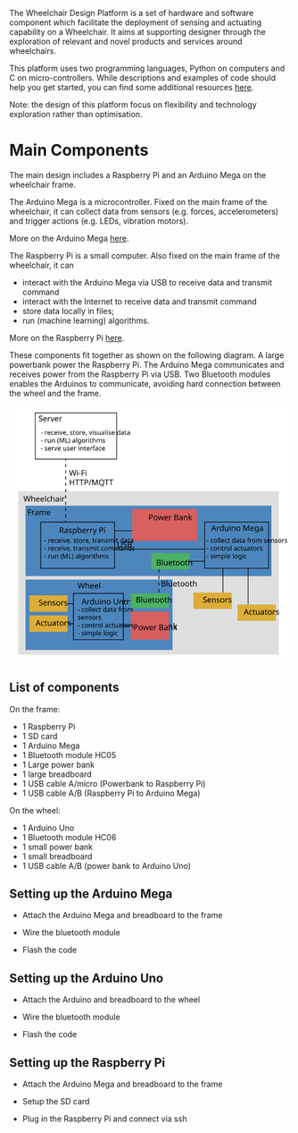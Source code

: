The Wheelchair Design Platform is a set of hardware and software component which facilitate the deployment of  sensing and actuating capability on a Wheelchair. It aims at supporting designer through the exploration of relevant and novel products and services around wheelchairs.

This platform uses two programming languages, Python on computers and C on micro-controllers. While descriptions and examples of code should help you get started, you can find some additional resources [here](/resources/software.md "Python and C resources").

Note: the design of this platform focus on flexibility and technology exploration rather than optimisation.

# Main Components

The main design includes a Raspberry Pi and an Arduino Mega on the wheelchair frame.

The Arduino Mega is a microcontroller. Fixed on the main frame of the wheelchair, it can collect data from sensors (e.g. forces, accelerometers) and trigger actions (e.g. LEDs, vibration motors).

More on the Arduino Mega [here](https://github.com/datacentricdesign/wheelchair-design-platform/tree/examples/arduino "Arduino resources").

The Raspberry Pi is a small computer. Also fixed on the main frame of the wheelchair, it can
* interact with the Arduino Mega via USB to receive data and transmit command
* interact with the Internet to receive data and transmit command
* store data locally in files;
* run (machine learning) algorithms.

More on the Raspberry Pi [here](https://github.com/datacentricdesign/wheelchair-design-platform/tree/examples/raspberrypi "Raspberry Pi resources").

These components fit together as shown on the following diagram. A large powerbank power the Raspberry Pi. The Arduino Mega communicates and receives power from the Raspberry Pi via USB. Two Bluetooth modules enables the Arduinos to communicate, avoiding hard connection between the wheel and the frame.

![Wheelchair main components](workshops/images/wheechair-components.svg)



## List of components

On the frame:

* 1 Raspberry Pi
* 1 SD card
* 1 Arduino Mega
* 1 Bluetooth module HC05
* 1 Large power bank
* 1 large breadboard
* 1 USB cable A/micro (Powerbank to Raspberry Pi)
* 1 USB cable A/B (Raspberry Pi to Arduino Mega)

On the wheel:

* 1 Arduino Uno
* 1 Bluetooth module HC06
* 1 small power bank
* 1 small breadboard
* 1 USB cable A/B (power bank to Arduino Uno)

## Setting up the Arduino Mega

* Attach the Arduino Mega and breadboard to the frame

* Wire the bluetooth module

* Flash the code

## Setting up the Arduino Uno

* Attach the Arduino and breadboard to the wheel

* Wire the bluetooth module

* Flash the code

## Setting up the Raspberry Pi

* Attach the Arduino Mega and breadboard to the frame

* Setup the SD card

* Plug in the Raspberry Pi and connect via ssh